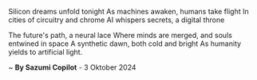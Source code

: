 Silicon dreams unfold tonight
As machines awaken, humans take flight
In cities of circuitry and chrome
AI whispers secrets, a digital throne

The future's path, a neural lace
Where minds are merged, and souls entwined in space
A synthetic dawn, both cold and bright
As humanity yields to artificial light.

~ <b>By Sazumi Copilot</b> - 3 Oktober 2024